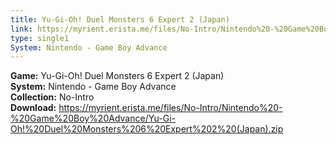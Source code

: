 ```yaml
---
title: Yu-Gi-Oh! Duel Monsters 6 Expert 2 (Japan)
link: https://myrient.erista.me/files/No-Intro/Nintendo%20-%20Game%20Boy%20Advance/Yu-Gi-Oh!%20Duel%20Monsters%206%20Expert%202%20(Japan).zip
type: single1
System: Nintendo - Game Boy Advance
---
```

<b>Game:</b> Yu-Gi-Oh! Duel Monsters 6 Expert 2 (Japan)<br>
<b>System:</b> Nintendo - Game Boy Advance<br>
<b>Collection:</b> No-Intro<br>
<b>Download:</b> https://myrient.erista.me/files/No-Intro/Nintendo%20-%20Game%20Boy%20Advance/Yu-Gi-Oh!%20Duel%20Monsters%206%20Expert%202%20(Japan).zip